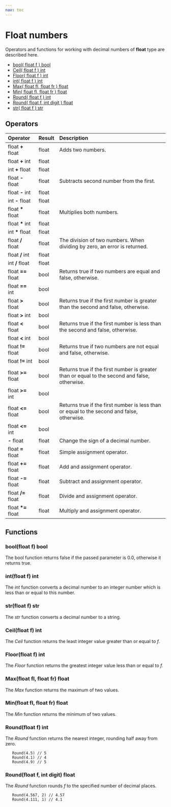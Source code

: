 ```yaml
---
nav: toc
---
```


# Float numbers

Operators and functions for working with decimal numbers of **float** type are described here.

* [bool\( float f \) bool](float.md#bool-float-f-bool)
* [Ceil\( float f \) int](float.md#ceil-float-f-int)
* [Floor\( float f \) int](float.md#floor-float-f-int)
* [int\( float f \) int](float.md#int-float-f-int)
* [Max\( float fl, float fr \) float](float.md#max-float-fl-float-fr-float)
* [Min\( float fl, float fr \) float](float.md#min-float-fl-float-fr-float)
* [Round\( float f \) int](float.md#round-float-f-int)
* [Round\( float f, int digit \) float](float.md#round-float-f-int-digit-float)
* [str\( float f \) str](float.md#str-float-f-str)

## Operators

| Operator | Result | Description |
| :--- | :--- | :--- |
| float **+** float | float | Adds two numbers. |
| float **+** int | float |  |
| int **+** float | float |  |
| float **-** float | float | Subtracts second number from the first. |
| float **-** int | float |  |
| int **-** float | float |  |
| float **\*** float | float | Multiplies both numbers. |
| float **\*** int | float |  |
| int **\*** float | float |  |
| float **/** float | float | The division of two numbers. When dividing by zero, an error is returned. |
| float **/** int | float |  |
| int **/** float | float |  |
| float **==** float | bool | Returns true if two numbers are equal and false, otherwise. |
| float **==** int | bool |  |
| float **&gt;** float | bool | Returns true if the first number is greater than the second and false, otherwise. |
| float **&gt;** int | bool |  |
| float **&lt;** float | bool | Returns true if the first number is less than the second and false, otherwise. |
| float **&lt;** int | bool |  |
| float **!=** float | bool | Returns true if two numbers are not equal and false, otherwise. |
| float **!=** int | bool |  |
| float **&gt;=** float | bool | Returns true if the first number is greater than or equal to the second and false, otherwise. |
| float **&gt;=** int | bool |  |
| float **&lt;=** float | bool | Returns true if the first number is less than or equal to the second and false, otherwise. |
| float **&lt;=** int | bool |  |
| **-** float | float | Change the sign of a decimal number. |
| float **=** float | float | Simple assignment operator. |
| float **+=** float | float | Add and assignment operator. |
| float **-=** float | float | Subtract and assignment operator. |
| float **/=** float | float | Divide and assignment operator. |
| float **\*=** float | float | Multiply and assignment operator. |

## Functions

### bool\(float f\) bool

The bool function returns false if the passed parameter is 0.0, otherwise it returns true.

### int\(float f\) int

The _int_ function converts a decimal number to an integer number which is less than or equal to this number.

### str\(float f\) str

The _str_ function converts a decimal number to a string.

### Ceil\(float f\) int

The _Ceil_ function returns the least integer value greater than or equal to _f_.

### Floor\(float f\) int

The _Floor_ function returns the greatest integer value less than or equal to _f_.

### Max\(float fl, float fr\) float

The _Max_ function returns the maximum of two values.

### Min\(float fl, float fr\) float

The _Min_ function returns the minimum of two values.

### Round\(float f\) int

The _Round_ function returns the nearest integer, rounding half away from zero.

```text
   Round(4.5) // 5
   Round(4.1) // 4
   Round(4.9) // 5
```

### Round\(float f, int digit\) float

The _Round_ function rounds _f_ to the specified number of decimal places.

```text
   Round(4.567, 2) // 4.57
   Round(4.111, 1) // 4.1
```

